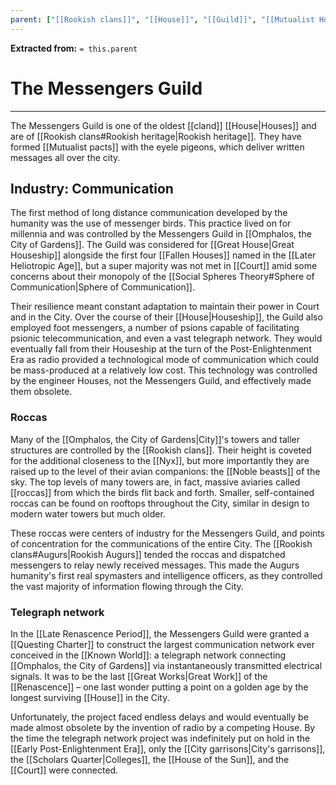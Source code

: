 ```yaml
---
parent: ["[[Rookish clans]]", "[[House]]", "[[Guild]]", "[[Mutualist House]]", "[[Houses of Industry]]"]
---
```

**Extracted from:** `= this.parent`
# The Messengers Guild

---

The Messengers Guild is one of the oldest [[cland]] [[House|Houses]] and are of [[Rookish clans#Rookish heritage|Rookish heritage]]. They have formed [[Mutualist pacts]] with the eyele pigeons, which deliver written messages all over the city.

## Industry: Communication

The first method of long distance communication developed by the humanity was the use of messenger birds. This practice lived on for millennia and was controlled by the Messengers Guild in [[Omphalos, the City of Gardens]]. The Guild was considered for [[Great House|Great Houseship]] alongside the first four [[Fallen Houses]] named in the [[Later Heliotropic Age]], but a super majority was not met in [[Court]] amid some concerns about their monopoly of the [[Social Spheres Theory#Sphere of Communication|Sphere of Communication]].

Their resilience meant constant adaptation to maintain their power in Court and in the City. Over the course of their [[House|Houseship]], the Guild also employed foot messengers, a number of psions capable of facilitating psionic telecommunication, and even a vast telegraph network. They would eventually fall from their Houseship at the turn of the Post-Enlightenment Era as radio provided a technological mode of communication which could be mass-produced at a relatively low cost. This technology was controlled by the engineer Houses, not the Messengers Guild, and effectively made them obsolete.

### Roccas

Many of the [[Omphalos, the City of Gardens|City]]'s towers and taller structures are controlled by the [[Rookish clans]]. Their height is coveted for the additional closeness to the [[Nyx]], but more importantly they are raised up to the level of their avian companions: the [[Noble beasts]] of the sky. The top levels of many towers are, in fact, massive aviaries called [[roccas]] from which the birds flit back and forth. Smaller, self-contained roccas can be found on rooftops throughout the City, similar in design to modern water towers but much older.

These roccas were centers of industry for the Messengers Guild, and points of concentration for the communications of the entire City. The [[Rookish clans#Augurs|Rookish Augurs]] tended the roccas and dispatched messengers to relay newly received messages. This made the Augurs humanity's first real spymasters and intelligence officers, as they controlled the vast majority of information flowing through the City. 

### Telegraph network

In the [[Late Renascence Period]], the Messengers Guild were granted a [[Questing Charter]] to construct the largest communication network ever conceived in the [[Known World]]: a telegraph network connecting [[Omphalos, the City of Gardens]] via instantaneously transmitted electrical signals. It was to be the last [[Great Works|Great Work]] of the [[Renascence]] – one last wonder putting a point on a golden age by the longest surviving [[House]] in the City.

Unfortunately, the project faced endless delays and would eventually be made almost obsolete by the invention of radio by a competing House. By the time the telegraph network project was indefinitely put on hold in the [[Early Post-Enlightenment Era]], only the [[City garrisons|City's garrisons]], the [[Scholars Quarter|Colleges]], the [[House of the Sun]], and the [[Court]] were connected.